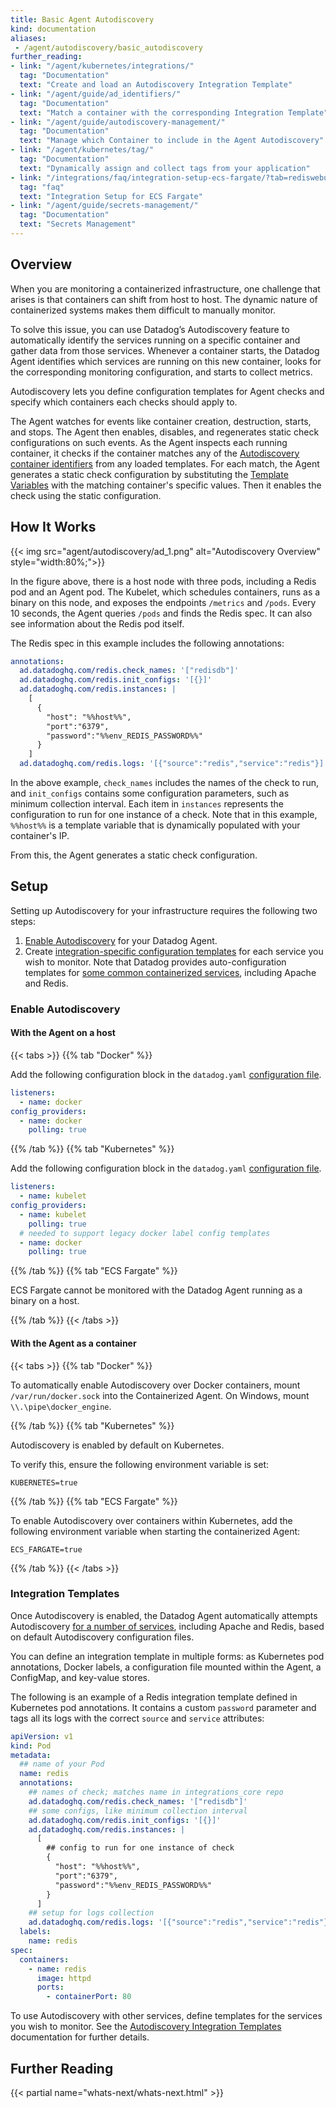 ```yaml
---
title: Basic Agent Autodiscovery
kind: documentation
aliases:
 - /agent/autodiscovery/basic_autodiscovery
further_reading:
- link: "/agent/kubernetes/integrations/"
  tag: "Documentation"
  text: "Create and load an Autodiscovery Integration Template"
- link: "/agent/guide/ad_identifiers/"
  tag: "Documentation"
  text: "Match a container with the corresponding Integration Template"
- link: "/agent/guide/autodiscovery-management/"
  tag: "Documentation"
  text: "Manage which Container to include in the Agent Autodiscovery"
- link: "/agent/kubernetes/tag/"
  tag: "Documentation"
  text: "Dynamically assign and collect tags from your application"
- link: "/integrations/faq/integration-setup-ecs-fargate/?tab=rediswebui"
  tag: "faq"
  text: "Integration Setup for ECS Fargate"
- link: "/agent/guide/secrets-management/"
  tag: "Documentation"
  text: "Secrets Management"
---
```


## Overview

When you are monitoring a containerized infrastructure, one challenge that arises is that containers can shift from host to host. The dynamic nature of containerized systems makes them difficult to manually monitor.

To solve this issue, you can use Datadog’s Autodiscovery feature to automatically identify the services running on a specific container and gather data from those services. Whenever a container starts, the Datadog Agent identifies which services are running on this new container, looks for the corresponding monitoring configuration, and starts to collect metrics.

Autodiscovery lets you define configuration templates for Agent checks and specify which containers each checks should apply to.

The Agent watches for events like container creation, destruction, starts, and stops. The Agent then enables, disables, and regenerates static check configurations on such events. As the Agent inspects each running container, it checks if the container matches any of the [Autodiscovery container identifiers][1] from any loaded templates. For each match, the Agent generates a static check configuration by substituting the [Template Variables][2] with the matching container's specific values. Then it enables the check using the static configuration.

## How It Works

{{< img src="agent/autodiscovery/ad_1.png" alt="Autodiscovery Overview"  style="width:80%;">}}

In the figure above, there is a host node with three pods, including a Redis pod and an Agent pod. The Kubelet, which schedules containers, runs as a binary on this node, and exposes the endpoints `/metrics` and `/pods`. Every 10 seconds, the Agent queries `/pods` and finds the Redis spec. It can also see information about the Redis pod itself.

The Redis spec in this example includes the following annotations:

```yaml
annotations:
  ad.datadoghq.com/redis.check_names: '["redisdb"]'
  ad.datadoghq.com/redis.init_configs: '[{}]'
  ad.datadoghq.com/redis.instances: |
    [
      {
        "host": "%%host%%",
        "port":"6379",
        "password":"%%env_REDIS_PASSWORD%%"
      }
    ]
  ad.datadoghq.com/redis.logs: '[{"source":"redis","service":"redis"}]'
```

In the above example, `check_names` includes the names of the check to run, and `init_configs` contains some configuration parameters, such as minimum collection interval. Each item in `instances` represents the configuration to run for one instance of a check. Note that in this example, `%%host%%` is a template variable that is dynamically populated with your container's IP.

From this, the Agent generates a static check configuration.

## Setup

Setting up Autodiscovery for your infrastructure requires the following two steps:

1. [Enable Autodiscovery](#enable-autodiscovery) for your Datadog Agent.
2. Create [integration-specific configuration templates](#integration-templates) for each service you wish to monitor. Note that Datadog provides auto-configuration templates for [some common containerized services][3], including Apache and Redis.

### Enable Autodiscovery

#### With the Agent on a host

{{< tabs >}}
{{% tab "Docker" %}}

Add the following configuration block in the `datadog.yaml` [configuration file][1].

```yaml
listeners:
  - name: docker
config_providers:
  - name: docker
    polling: true
```

[1]: /agent/guide/agent-configuration-files/?tab=agentv6#agent-main-configuration-file
{{% /tab %}}
{{% tab "Kubernetes" %}}

Add the following configuration block in the `datadog.yaml` [configuration file][1].

```yaml
listeners:
  - name: kubelet
config_providers:
  - name: kubelet
    polling: true
  # needed to support legacy docker label config templates
  - name: docker
    polling: true
```

[1]: /agent/guide/agent-configuration-files/?tab=agentv6#agent-main-configuration-file
{{% /tab %}}
{{% tab "ECS Fargate" %}}

ECS Fargate cannot be monitored with the Datadog Agent running as a binary on a host.

{{% /tab %}}
{{< /tabs >}}

#### With the Agent as a container

{{< tabs >}}
{{% tab "Docker" %}}

To automatically enable Autodiscovery over Docker containers, mount `/var/run/docker.sock` into the Containerized Agent. On Windows, mount `\\.\pipe\docker_engine`.

{{% /tab %}}
{{% tab "Kubernetes" %}}

Autodiscovery is enabled by default on Kubernetes.

To verify this, ensure the following environment variable is set:

```shell
KUBERNETES=true
```

{{% /tab %}}
{{% tab "ECS Fargate" %}}

To enable Autodiscovery over containers within Kubernetes, add the following environment variable when starting the containerized Agent:

```shell
ECS_FARGATE=true
```

{{% /tab %}}
{{< /tabs >}}

### Integration Templates

Once Autodiscovery is enabled, the Datadog Agent automatically attempts Autodiscovery [for a number of services][3], including Apache and Redis, based on default Autodiscovery configuration files.

You can define an integration template in multiple forms: as Kubernetes pod annotations, Docker labels, a configuration file mounted within the Agent, a ConfigMap, and key-value stores.

The following is an example of a Redis integration template defined in Kubernetes pod annotations. It contains a custom `password` parameter and tags all its logs with the correct `source` and `service` attributes:

```yaml
apiVersion: v1
kind: Pod
metadata:
  ## name of your Pod
  name: redis
  annotations:
    ## names of check; matches name in integrations_core repo
    ad.datadoghq.com/redis.check_names: '["redisdb"]'
    ## some configs, like minimum collection interval
    ad.datadoghq.com/redis.init_configs: '[{}]'
    ad.datadoghq.com/redis.instances: |
      [
        ## config to run for one instance of check
        {
          "host": "%%host%%",
          "port":"6379",
          "password":"%%env_REDIS_PASSWORD%%"
        }
      ]
    ## setup for logs collection
    ad.datadoghq.com/redis.logs: '[{"source":"redis","service":"redis"}]'
  labels:
    name: redis
spec:
  containers:
    - name: redis
      image: httpd
      ports:
        - containerPort: 80
```

To use Autodiscovery with other services, define templates for the services you wish to monitor. See the [Autodiscovery Integration Templates][4] documentation for further details.

## Further Reading

{{< partial name="whats-next/whats-next.html" >}}

[1]: /agent/guide/ad_identifiers/
[2]: /agent/faq/template_variables/
[3]: /agent/faq/auto_conf/
[4]: /agent/kubernetes/integrations/
